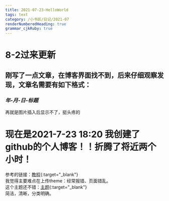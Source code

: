 ```yaml
---
title: 2021-07-23-HelloWorld
tags: text
category: /小书匠/日记/2021-07
renderNumberedHeading: true
grammar_cjkRuby: true
---
```

# 8-2过来更新
## 刚写了一点文章，在博客界面找不到，后来仔细观察发现，文章名需要有如下格式：
### _年-月-日-标题_
再就是图片插入后显示不了，挺头疼的 


# 现在是2021-7-23 18:20 我创建了github的个人博客！！折腾了将近两个小时！  
参考的链接：[教程](https://www.cnblogs.com/wxyww/p/xiaoshujiang.html){:target="_blank"}     
我觉得主要难点在上传theme：经常报错、页面错乱。  
这个主题还不错：[主题](http://jekyllthemes.org/themes/elementary/){:target="_blank"}    
简洁，清晰，分类明确。

